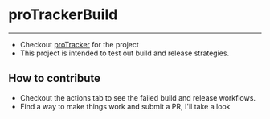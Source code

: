 # proTrackerBuild
---

* Checkout [proTracker](https://www.github.com/madhaven/proTracker) for the project
* This project is intended to test out build and release strategies.

## How to contribute
* Checkout the actions tab to see the failed build and release workflows.
* Find a way to make things work and submit a PR, I'll take a look
